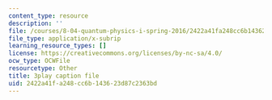 ```yaml
---
content_type: resource
description: ''
file: /courses/8-04-quantum-physics-i-spring-2016/2422a41fa248cc6b143623d87c2363bd_i-bP2OkQxUI.srt
file_type: application/x-subrip
learning_resource_types: []
license: https://creativecommons.org/licenses/by-nc-sa/4.0/
ocw_type: OCWFile
resourcetype: Other
title: 3play caption file
uid: 2422a41f-a248-cc6b-1436-23d87c2363bd
---
```


